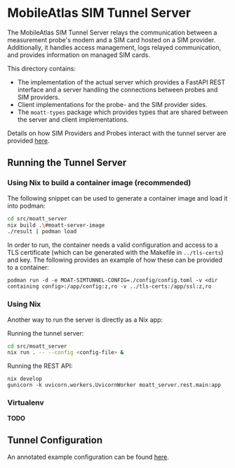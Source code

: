 # MobileAtlas SIM Tunnel Server

The MobileAtlas SIM Tunnel Server relays the communication between a measurement probe's modem and a
SIM card hosted on a SIM provider. Additionally, it handles access management, logs relayed
communication, and provides information on managed SIM cards.

This directory contains:

* The implementation of the actual server which provides a FastAPI REST interface and a
  server handling the connections between probes and SIM providers.
* Client implementations for the probe- and the SIM provider sides.
* The `moatt-types` package which provides types that are shared between the server and
  client implementations.

Details on how SIM Providers and Probes interact with the tunnel server are provided
[here](./Protocol.md).

## Running the Tunnel Server

### Using Nix to build a container image (recommended)

The following snippet can be used to generate a container image and load it into podman:

```bash
cd src/moatt_server
nix build .\#moatt-server-image
./result | podman load
```

In order to run, the container needs a valid configuration and access to a TLS
certificate (which can be generated with the Makefile in `../tls-certs`) and key. The
following provides an example of how these can be provided to a container:

```
podman run -d -e MOAT-SIMTUNNEL-CONFIG=./config/config.toml -v <dir containing config>:/app/config:z,ro -v ../tls-certs:/app/ssl:z,ro
```

### Using Nix

Another way to run the server is directly as a Nix app:

Running the tunnel server:

```bash
cd src/moatt_server
nix run . -- --config <config-file> &
```

Running the REST API:

```
nix develop
gunicorn -k uvicorn.workers.UvicornWorker moatt_server.rest.main:app
```

### Virtualenv

**TODO**

## Tunnel Configuration

An annotated example configuration can be found [here](./example-config.toml).
